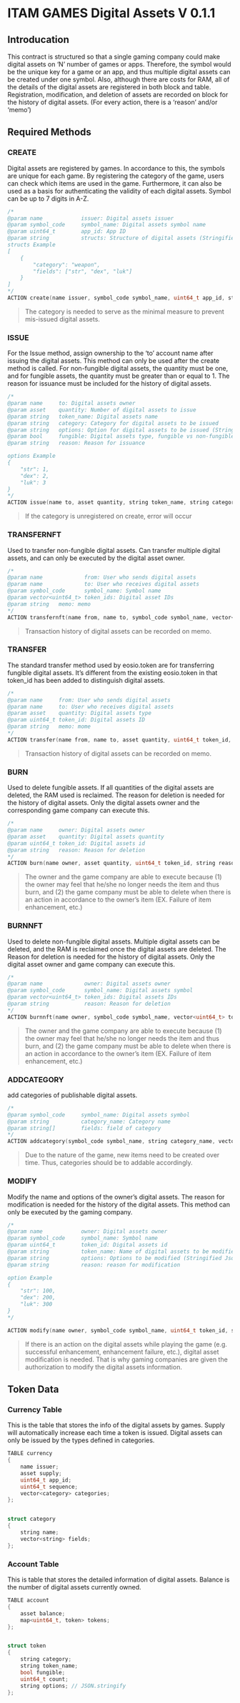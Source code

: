 # ITAM GAMES Digital Assets V 0.1.1

## Introducation

 This contract is structured so that a single gaming company could make digital assets on ‘N’ number of games or apps. Therefore, the symbol would be the unique key for a game or an app, and thus multiple digital assets can be created under one symbol. Also, although there are costs for RAM, all of the details of the digital assets are registered in both block and table. Registration, modification, and deletion of assets are recorded on block for the history of digital assets. (For every action, there is a ‘reason’ and/or ‘memo’)

## Required Methods

### CREATE

 Digital assets are registered by games. In accordance to this, the symbols are unique for each game.
By registering the category of the game, users can check which items are used in the game.
Furthermore, it can also be used as a basis for authenticating the validity of each digital assets.
Symbol can be up to 7 digits in A-Z.

```c++
/*
@param name            issuer: Digital assets issuer
@param symbol_code     symbol_name: Digital assets symbol name
@param uint64_t        app_id: App ID
@param string          structs: Structure of digital assets (Stringified Json)
structs Example
[
    {
        "category": "weapon",
        "fields": ["str", "dex", "luk"]
    }
]
*/
ACTION create(name issuer, symbol_code symbol_name, uint64_t app_id, string structs)
```

> The category is needed to serve as the minimal measure to prevent mis-issued digital assets.



### ISSUE

 For the Issue method, assign ownership to the ‘to’ account name after issuing the digital assets.
This method can only be used after the create method is called. For non-fungible digital assets, the
quantity must be one, and for fungible assets, the quantity must be greater than or equal to 1. The
reason for issuance must be included for the history of digital assets.

```c++
/*
@param name     to: Digital assets owner
@param asset    quantity: Number of digital assets to issue
@param string   token_name: Digital assets name
@param string   category: Category for digital assets to be issued
@param string   options: Option for digital assets to be issued (Stringified Json)
@param bool     fungible: Digital assets type, fungible vs non-fungible
@param string   reason: Reason for issuance

options Example
{
    "str": 1,
    "dex": 2,
    "luk": 3
}
*/
ACTION issue(name to, asset quantity, string token_name, string category, bool fungible, string options, string reason)
```

> If the category is unregistered on create, error will occur



### TRANSFERNFT

 Used to transfer non-fungible digital assets. Can transfer multiple digital assets, and can only be
executed by the digital asset owner.

```c++
/*
@param name             from: User who sends digital assets
@param name             to: User who receives digital assets
@param symbol_code      symbol_name: Symbol name
@param vector<uint64_t> token_ids: Digital asset IDs
@param string   memo: memo
*/
ACTION transfernft(name from, name to, symbol_code symbol_name, vector<uint64_t> token_ids, string memo);
```

> Transaction history of digital assets can be recorded on memo.



### TRANSFER

 The standard transfer method used by eosio.token are for transferring fungible digital assets. It’s
different from the existing eosio.token in that token_id has been added to distinguish digital assets.

```c++
/*
@param name     from: User who sends digital assets
@param name     to: User who receives digital assets
@param asset    quantity: Digital assets type
@param uint64_t token_id: Digital assets ID
@param string   memo: mome
*/
ACTION transfer(name from, name to, asset quantity, uint64_t token_id, string memo)
```

> Transaction history of digital assets can be recorded on memo.



### BURN

 Used to delete fungible assets. If all quantities of the digital assets are deleted, the RAM used is reclaimed. The reason for deletion is needed for the history of digital assets. Only the digital assets owner and the corresponding game company can execute this.

```c++
/*
@param name     owner: Digital assets owner
@param asset    quantity: Digital assets quantity
@param uint64_t token_id: Digital assets id
@param string   reason: Reason for deletion
*/
ACTION burn(name owner, asset quantity, uint64_t token_id, string reason)
```

> The owner and the game company are able to execute because (1) the owner may feel that he/she no longer needs the item and thus burn, and (2) the game company must be able to delete when there is an action in accordance to the owner’s item (EX. Failure of item enhancement, etc.)

### BURNNFT

 Used to delete non-fungible digital assets. Multiple digital assets can be deleted, and the RAM is reclaimed once the digital assets are deleted. The Reason for deletion is needed for the history of digital assets. Only the digital asset owner and game company can execute this.

```c++
/*
@param name             owner: Digital assets owner
@param symbol_code      symbol_name: Digital assets symbol
@param vector<uint64_t> token_ids: Digital assets IDs
@param string           reason: Reason for deletion
*/
ACTION burnnft(name owner, symbol_code symbol_name, vector<uint64_t> token_ids, string reason)
```

>  The owner and the game company are able to execute because (1) the owner may feel that he/she no longer needs the item and thus burn, and (2) the game company must be able to delete when there is an action in accordance to the owner’s item (EX. Failure of item enhancement, etc.)

### ADDCATEGORY

add categories of publishable digital assets.

```c++
/*
@param symbol_code     symbol_name: Digital assets symbol
@param string          category_name: Category name
@param string[]        fields: field of category
*/
ACTION addcategory(symbol_code symbol_name, string category_name, vector<string> fields)
```

> Due to the nature of the game, new items need to be created over time. Thus, categories should be to addable accordingly.



### MODIFY

 Modify the name and options of the owner’s digital assets. The reason for modification is needed for the history of the digital assets. This method can only be executed by the gaming company.

```c++
/*
@param name            owner: Digital assets owner
@param symbol_code     symbol_name: Symbol name
@param uint64_t        token_id: Digital assets id
@param string          token_name: Name of digital assets to be modified
@param string          options: Options to be modified (Stringified Json)
@param string          reason: reason for modification

option Example
{
    "str": 100,
    "dex": 200,
    "luk": 300
}
*/

ACTION modify(name owner, symbol_code symbol_name, uint64_t token_id, string token_name, string options, string reason)
```

>  If there is an action on the digital assets while playing the game (e.g. successful enhancement, enhancement failure, etc.), digital asset modification is needed. That is why gaming companies are given the authorization to modify the digital assets information.



## Token Data

### Currency Table

 This is the table that stores the info of the digital assets by games. Supply will automatically increase each time a token is issued. Digital assets can only be issued by the types defined in categories.

```c++
TABLE currency
{
    name issuer;
    asset supply;
    uint64_t app_id;
    uint64_t sequence;
    vector<category> categories;
};


struct category
{
    string name;
    vector<string> fields;
};
```



### Account Table

 This is table that stores the detailed information of digital assets. Balance is the number of digital assets currently owned.

```c++
TABLE account
{
    asset balance;
    map<uint64_t, token> tokens;
};


struct token
{
    string category;
    string token_name;
    bool fungible;
    uint64_t count;
    string options; // JSON.stringify
};
```
